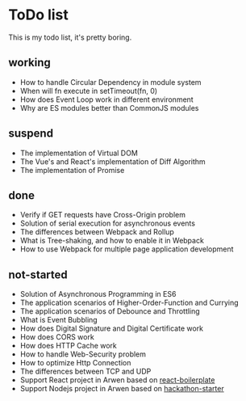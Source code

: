# ToDo list

This is my todo list, it's pretty boring.

## working

-   How to handle Circular Dependency in module system
-   When will fn execute in setTimeout(fn, 0)
-   How does Event Loop work in different environment
-   Why are ES modules better than CommonJS modules

## suspend

-   The implementation of Virtual DOM
-   The Vue's and React's implementation of Diff Algorithm
-   The implementation of Promise

## done

-   Verify if GET requests have Cross-Origin problem
-   Solution of serial execution for asynchronous events
-   The differences between Webpack and Rollup
-   What is Tree-shaking, and how to enable it in Webpack
-   How to use Webpack for multiple page application development

## not-started

-   Solution of Asynchronous Programming in ES6
-   The application scenarios of Higher-Order-Function and Currying
-   The application scenarios of Debounce and Throttling
-   What is Event Bubbling
-   How does Digital Signature and Digital Certificate work
-   How does CORS work
-   How does HTTP Cache work
-   How to handle Web-Security problem
-   How to optimize Http Connection
-   The differences between TCP and UDP
-   Support React project in Arwen based on [react-boilerplate](https://github.com/kawhi66/react-boilerplate)
-   Support Nodejs project in Arwen based on [hackathon-starter](https://github.com/kawhi66/hackathon-starter)
